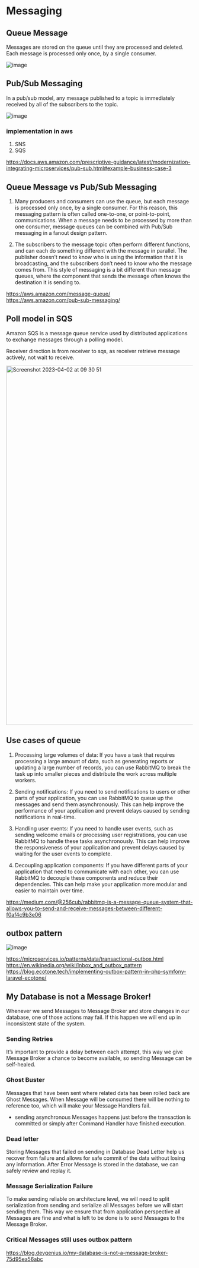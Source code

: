 # Messaging

## Queue Message

Messages are stored on the queue until they are processed and deleted. Each message is processed only once, by a single consumer.

![image](https://user-images.githubusercontent.com/1209204/228852869-e198b46d-7f92-4274-976e-95e88bb23c2c.png)


## Pub/Sub Messaging

In a pub/sub model, any message published to a topic is immediately received by all of the subscribers to the topic.

![image](https://user-images.githubusercontent.com/1209204/228853264-0640d851-9193-44be-9ad0-a427e590038c.png)

### implementation in aws

1. SNS
2. SQS

https://docs.aws.amazon.com/prescriptive-guidance/latest/modernization-integrating-microservices/pub-sub.html#example-business-case-3  

## Queue Message vs Pub/Sub Messaging

1. Many producers and consumers can use the queue, but each message is processed only once, by a single consumer. For this reason, this messaging pattern is often called one-to-one, or point-to-point, communications. When a message needs to be processed by more than one consumer, message queues can be combined with Pub/Sub messaging in a fanout design pattern. 

2. The subscribers to the message topic often perform different functions, and can each do something different with the message in parallel. The publisher doesn’t need to know who is using the information that it is broadcasting, and the subscribers don’t need to know who the message comes from. This style of messaging is a bit different than message queues, where the component that sends the message often knows the destination it is sending to. 

https://aws.amazon.com/message-queue/  
https://aws.amazon.com/pub-sub-messaging/  

## Poll model in SQS

Amazon SQS is a message queue service used by distributed applications to exchange messages through a polling model.

Receiver direction is from receiver to sqs, as receiver retrieve message actively, not wait to receive.

<img width="967" alt="Screenshot 2023-04-02 at 09 30 51" src="https://user-images.githubusercontent.com/1209204/229521980-3c4f689b-b2c7-4a33-928e-13c1a44db98b.png">

## Use cases of queue

1. Processing large volumes of data: If you have a task that requires processing a large amount of data, such as generating reports or updating a large number of records, you can use RabbitMQ to break the task up into smaller pieces and distribute the work across multiple workers.
   
2. Sending notifications: If you need to send notifications to users or other parts of your application, you can use RabbitMQ to queue up the messages and send them asynchronously. This can help improve the performance of your application and prevent delays caused by sending notifications in real-time.
   
3. Handling user events: If you need to handle user events, such as sending welcome emails or processing user registrations, you can use RabbitMQ to handle these tasks asynchronously. This can help improve the responsiveness of your application and prevent delays caused by waiting for the user events to complete.

4. Decoupling application components: If you have different parts of your application that need to communicate with each other, you can use RabbitMQ to decouple these components and reduce their dependencies. This can help make your application more modular and easier to maintain over time.

https://medium.com/@256cub/rabbitmq-is-a-message-queue-system-that-allows-you-to-send-and-receive-messages-between-different-f0af4c9b3e06

## outbox pattern

![image](https://github.com/lz2510/TechInterview/assets/1209204/76186cd1-f8ca-4f42-8ffd-e01f97b4a990)

https://microservices.io/patterns/data/transactional-outbox.html  
https://en.wikipedia.org/wiki/Inbox_and_outbox_pattern  
https://blog.ecotone.tech/implementing-outbox-pattern-in-php-symfony-laravel-ecotone/  

## My Database is not a Message Broker!

Whenever we send Messages to Message Broker and store changes in our database, one of those actions may fail. If this happen we will end up in inconsistent state of the system.

### Sending Retries

It’s important to provide a delay between each attempt, this way we give Message Broker a chance to become available, so sending Message can be self-healed.

### Ghost Buster

Messages that have been sent where related data has been rolled back are Ghost Messages. When Message will be consumed there will be nothing to reference too, which will make your Message Handlers fail.

- sending asynchronous Messages happens just before the transaction is committed or simply after Command Handler have finished execution. 

### Dead letter
Storing Messages that failed on sending in Database Dead Letter help us recover from failure and allows for safe commit of the data without losing any information. After Error Message is stored in the database, we can safely review and replay it.

### Message Serialization Failure

To make sending reliable on architecture level, we will need to split serialization from sending and serialize all Messages before we will start sending them. This way we ensure that from application perspective all Messages are fine and what is left to be done is to send Messages to the Message Broker.

### Critical Messages still uses outbox pattern

https://blog.devgenius.io/my-database-is-not-a-message-broker-75d95ea56abc



